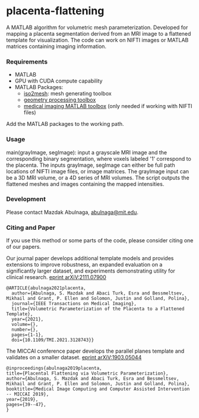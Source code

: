 # placenta-flattening
A MATLAB algorithm for volumetric mesh parameterization. Developed for mapping a placenta segmentation derived from an MRI image to a flattened template for visualization. The code can work on NIFTI images or MATLAB matrices containing imaging information.

### Requirements
- MATLAB
- GPU with CUDA compute capability
- MATLAB Packages:
    - [iso2mesh](http://iso2mesh.sourceforge.net/cgi-bin/index.cgi?Download): mesh generating toolbox
    - [geometry processing toolbox](https://github.com/alecjacobson/gptoolbox)
    - [medical imaging MATLAB toolbox](https://github.com/adalca/matlib) (only needed if working with NIFTI files)
    
Add the MATLAB packages to the working path.

### Usage
main(grayImage, segImage): input a grayscale MRI image and the corresponding binary segmentation, where voxels labeled '1' correspond to the placenta. The inputs grayImage, segImage can either be full path locations of NIFTI image files, or image matrices. The grayImage input can be a 3D MRI volume, or a 4D series of MRI volumes. The script outputs the flattened meshes and images containing the mapped intensities.

### Development
Please contact Mazdak Abulnaga, abulnaga@mit.edu.

### Citing and Paper
If you use this method or some parts of the code, please consider citing one of our papers. 

Our journal paper develops additional template models and provides extensions to improve robustness, an expanded evaluation on a significantly larger dataset, and experiments demonstrating utility for clinical research. [eprint arXiV:2111.07900](https://arxiv.org/abs/2111.07900)
```
@ARTICLE{abulnaga2021placenta,
  author={Abulnaga, S. Mazdak and Abaci Turk, Esra and Bessmeltsev, Mikhail and Grant, P. Ellen and Solomon, Justin and Golland, Polina},
  journal={IEEE Transactions on Medical Imaging}, 
  title={Volumetric Parameterization of the Placenta to a Flattened Template}, 
  year={2021},
  volume={},
  number={},
  pages={1-1},
  doi={10.1109/TMI.2021.3128743}}
```

The MICCAI conference paper develops the parallel planes template and validates on a smaller dataset. [eprint arXiV:1903.05044](https://arxiv.org/abs/1903.05044)
```
@inproceedings{abulnaga2019placenta,
title={Placental Flattening via Volumetric Parameterization},
author={Abulnaga, S. Mazdak and Abaci Turk, Esra and Bessmeltsev, Mikhail and Grant, P. Ellen and Solomon, Justin and Golland, Polina},
booktitle={Medical Image Computing and Computer Assisted Intervention -- MICCAI 2019},
year={2019},
pages={39--47},
}
```
